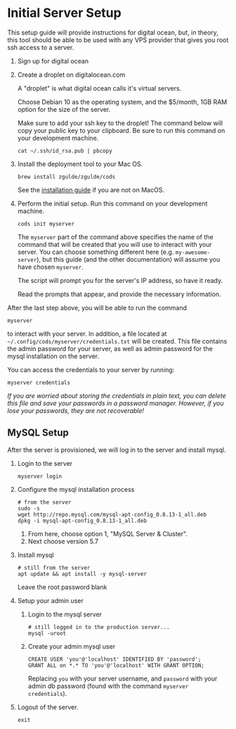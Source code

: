 # Initial Server Setup

This setup guide will provide instructions for digital ocean, but, in theory,
this tool should be able to be used with any VPS provider that gives you root
ssh access to a server.

1. Sign up for digital ocean

1. Create a droplet on digitalocean.com

    A "droplet" is what digital ocean calls it's virtual servers.

    Choose Debian 10 as the operating system, and the $5/month, 1GB RAM option
    for the size of the server.

    Make sure to add your ssh key to the droplet! The command below will copy
    your public key to your clipboard. Be sure to run this command on your development machine.

    ```
    cat ~/.ssh/id_rsa.pub | pbcopy
    ```

1. Install the deployment tool to your Mac OS.

    ```
    brew install zgulde/zgulde/cods
    ```

    See the [installation guide](installation.md) if you are not on MacOS.

1. Perform the initial setup. Run this command on your development machine.

    ```
    cods init myserver
    ```

    The `myserver` part of the command above specifies the name of the command
    that will be created that you will use to interact with your server. You can
    choose something different here (e.g. `my-awesome-server`), but this guide
    (and the other documentation) will assume you have chosen `myserver`.

    The script will prompt you for the server's IP address, so have it ready.

    Read the prompts that appear, and provide the necessary information.

After the last step above, you will be able to run the command

```
myserver
```

to interact with your server. In addition, a file located at
`~/.config/cods/myserver/credentials.txt` will be created. This file contains
the admin password for your server, as well as admin password for the mysql
installation on the server.

You can access the credentials to your server by running:

```
myserver credentials
```

*If you are worried about storing the credentials in plain text, you can delete
this file and save your passwords in a password manager. However, if you lose
your passwords, they are _not_ recoverable!*

## MySQL Setup

After the server is provisioned, we will log in to the server and install mysql.

1. Login to the server

    ```
    myserver login
    ```

1. Configure the mysql installation process

    ```
    # from the server
    sudo -s
    wget http://repo.mysql.com/mysql-apt-config_0.8.13-1_all.deb
    dpkg -i mysql-apt-config_0.8.13-1_all.deb
    ```

    1. From here, choose option 1, "MySQL Server & Cluster".
    1. Next choose version 5.7

1. Install mysql

    ```
    # still from the server
    apt update && apt install -y mysql-server
    ```

    Leave the root password blank

1. Setup your admin user

    1. Login to the mysql server

        ```
        # still logged in to the production server...
        mysql -uroot
        ```

    1. Create your admin mysql user

        ```
        CREATE USER 'you'@'localhost' IDENTIFIED BY 'password';
        GRANT ALL on *.* TO 'you'@'localhost' WITH GRANT OPTION;
        ```

        Replacing `you` with your server username, and `password` with your
        admin db password (found with the command `myserver credentials`).

1. Logout of the server.

    ```
    exit
    ```
